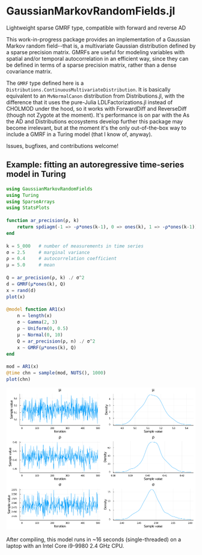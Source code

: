 # GaussianMarkovRandomFields.jl
Lightweight sparse GMRF type, compatible with forward and reverse AD

This work-in-progress package provides an implementation of a Gaussian Markov random field--that is, a multivariate Gaussian distribution defined by a sparse precision matrix.  GMRFs are useful for modeling variables with spatial and/or temporal autocorrelation in an efficient way, since they can be defined in terms of a sparse precision matrix, rather than a dense covariance matrix.

The `GMRF` type defined here is a `Distributions.ContinuousMultivariateDistribution`.  It is basically equivalent to an `MvNormalCanon` distribution from Distributions.jl, with the difference that it uses the pure-Julia LDLFactorizations.jl instead of CHOLMOD under the hood, so it works with ForwardDiff and ReverseDiff (though not Zygote at the moment).  It's performance is on par with the As the AD and Distributions ecosystems develop further this package may become irrelevant, but at the moment it's the only out-of-the-box way to include a GMRF in a Turing model (that I know of, anyway).

Issues, bugfixes, and contributions welcome!

## Example: fitting an autoregressive time-series model in Turing

```julia
using GaussianMarkovRandomFields
using Turing
using SparseArrays
using StatsPlots

function ar_precision(ρ, k)
    return spdiagm(-1 => -ρ*ones(k-1), 0 => ones(k), 1 => -ρ*ones(k-1))
end

k = 5_000   # number of measurements in time series
σ = 2.5     # marginal variance
ρ = 0.4     # autocorrelation coefficient
μ = 5.0     # mean

Q = ar_precision(ρ, k) ./ σ^2
d = GMRF(μ*ones(k), Q)
x = rand(d)
plot(x)

@model function AR1(x)
    n = length(x)
    σ ~ Gamma(2, 3)
    ρ ~ Uniform(0, 0.5)
    μ ~ Normal(0, 10)
    Q = ar_precision(ρ, n) ./ σ^2
    x ~ GMRF(μ*ones(k), Q)
end

mod = AR1(x)
@time chn = sample(mod, NUTS(), 1000)
plot(chn)
```
![MCMC chains and posteriors for μ, ρ, and σ](example_chain.png)

After compiling, this model runs in ~16 seconds (single-threaded) on a laptop with an Intel Core i9-9980 2.4 GHz CPU.
